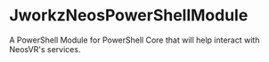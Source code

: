 # JworkzNeosPowerShellModule
A PowerShell Module for PowerShell Core that will help interact with NeosVR's services.
